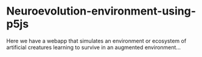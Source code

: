 # Neuroevolution-environment-using-p5js
Here we have a webapp that simulates an environment or ecosystem of artificial creatures learning to survive in an augmented environment...
